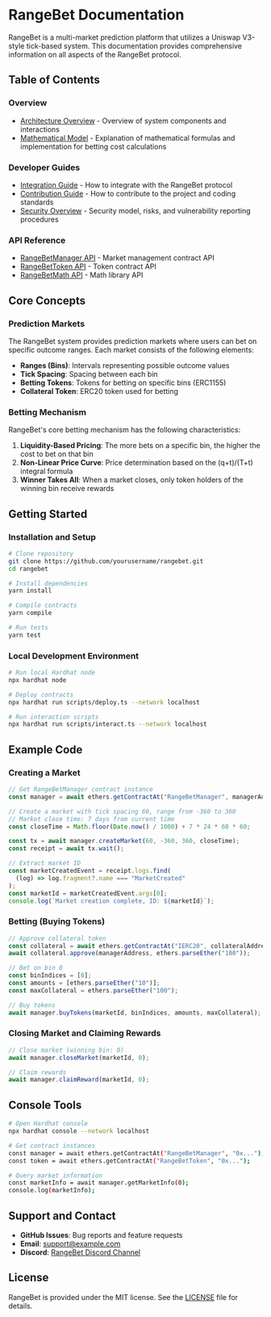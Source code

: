 # RangeBet Documentation

RangeBet is a multi-market prediction platform that utilizes a Uniswap V3-style tick-based system. This documentation provides comprehensive information on all aspects of the RangeBet protocol.

## Table of Contents

### Overview

- [Architecture Overview](ARCHITECTURE.md) - Overview of system components and interactions
- [Mathematical Model](MATH.md) - Explanation of mathematical formulas and implementation for betting cost calculations

### Developer Guides

- [Integration Guide](INTEGRATION.md) - How to integrate with the RangeBet protocol
- [Contribution Guide](CONTRIBUTING.md) - How to contribute to the project and coding standards
- [Security Overview](SECURITY.md) - Security model, risks, and vulnerability reporting procedures

### API Reference

- [RangeBetManager API](api/RangeBetManager.md) - Market management contract API
- [RangeBetToken API](api/RangeBetToken.md) - Token contract API
- [RangeBetMath API](api/RangeBetMath.md) - Math library API

## Core Concepts

### Prediction Markets

The RangeBet system provides prediction markets where users can bet on specific outcome ranges. Each market consists of the following elements:

- **Ranges (Bins)**: Intervals representing possible outcome values
- **Tick Spacing**: Spacing between each bin
- **Betting Tokens**: Tokens for betting on specific bins (ERC1155)
- **Collateral Token**: ERC20 token used for betting

### Betting Mechanism

RangeBet's core betting mechanism has the following characteristics:

1. **Liquidity-Based Pricing**: The more bets on a specific bin, the higher the cost to bet on that bin
2. **Non-Linear Price Curve**: Price determination based on the (q+t)/(T+t) integral formula
3. **Winner Takes All**: When a market closes, only token holders of the winning bin receive rewards

## Getting Started

### Installation and Setup

```bash
# Clone repository
git clone https://github.com/yourusername/rangebet.git
cd rangebet

# Install dependencies
yarn install

# Compile contracts
yarn compile

# Run tests
yarn test
```

### Local Development Environment

```bash
# Run local Hardhat node
npx hardhat node

# Deploy contracts
npx hardhat run scripts/deploy.ts --network localhost

# Run interaction scripts
npx hardhat run scripts/interact.ts --network localhost
```

## Example Code

### Creating a Market

```typescript
// Get RangeBetManager contract instance
const manager = await ethers.getContractAt("RangeBetManager", managerAddress);

// Create a market with tick spacing 60, range from -360 to 360
// Market close time: 7 days from current time
const closeTime = Math.floor(Date.now() / 1000) + 7 * 24 * 60 * 60;

const tx = await manager.createMarket(60, -360, 360, closeTime);
const receipt = await tx.wait();

// Extract market ID
const marketCreatedEvent = receipt.logs.find(
  (log) => log.fragment?.name === "MarketCreated"
);
const marketId = marketCreatedEvent.args[0];
console.log(`Market creation complete, ID: ${marketId}`);
```

### Betting (Buying Tokens)

```typescript
// Approve collateral token
const collateral = await ethers.getContractAt("IERC20", collateralAddress);
await collateral.approve(managerAddress, ethers.parseEther("100"));

// Bet on bin 0
const binIndices = [0];
const amounts = [ethers.parseEther("10")];
const maxCollateral = ethers.parseEther("100");

// Buy tokens
await manager.buyTokens(marketId, binIndices, amounts, maxCollateral);
```

### Closing Market and Claiming Rewards

```typescript
// Close market (winning bin: 0)
await manager.closeMarket(marketId, 0);

// Claim rewards
await manager.claimReward(marketId, 0);
```

## Console Tools

```bash
# Open Hardhat console
npx hardhat console --network localhost

# Get contract instances
const manager = await ethers.getContractAt("RangeBetManager", "0x...");
const token = await ethers.getContractAt("RangeBetToken", "0x...");

# Query market information
const marketInfo = await manager.getMarketInfo(0);
console.log(marketInfo);
```

## Support and Contact

- **GitHub Issues**: Bug reports and feature requests
- **Email**: support@example.com
- **Discord**: [RangeBet Discord Channel](https://discord.gg/example)

## License

RangeBet is provided under the MIT license. See the [LICENSE](../LICENSE) file for details.
